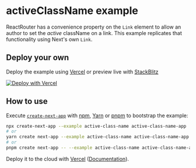 # activeClassName example

ReactRouter has a convenience property on the `Link` element to allow an author to set the _active_ className on a link. This example replicates that functionality using Next's own `Link`.

## Deploy your own

Deploy the example using [Vercel](https://vercel.com?utm_source=github&utm_medium=readme&utm_campaign=next-example) or preview live with [StackBlitz](https://stackblitz.com/github/vercel/next.js/tree/canary/examples/active-class-name)

[![Deploy with Vercel](https://vercel.com/button)](https://vercel.com/new/git/external?repository-url=https://github.com/vercel/next.js/tree/canary/examples/active-class-name&project-name=active-class-name&repository-name=active-class-name)

## How to use

Execute [`create-next-app`](https://github.com/vercel/next.js/tree/canary/packages/create-next-app) with [npm](https://docs.npmjs.com/cli/init), [Yarn](https://yarnpkg.com/lang/en/docs/cli/create/) or [pnpm](https://pnpm.io/) to bootstrap the example:

```bash
npx create-next-app --example active-class-name active-class-name-app
# or
yarn create next-app --example active-class-name active-class-name-app
# or
pnpm create next-app -- --example active-class-name active-class-name-app
```

Deploy it to the cloud with [Vercel](https://vercel.com/new?utm_source=github&utm_medium=readme&utm_campaign=next-example) ([Documentation](https://nextjs.org/docs/deployment)).
